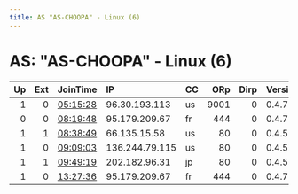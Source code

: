 ```yaml
---
title: AS "AS-CHOOPA" - Linux (6)
---
```


# AS: "AS-CHOOPA" - Linux (6)

|   Up |   Ext | JoinTime                                                                                              | IP             | CC   |   ORp |   Dirp | Version   | Contact                 | Nickname         |   eFamMembers |
|-----:|------:|:------------------------------------------------------------------------------------------------------|:---------------|:-----|------:|-------:|:----------|:------------------------|:-----------------|--------------:|
|    1 |     0 | [05:15:28](https://nusenu.github.io/OrNetStats/w/relay/C2883DAE8F98A23E1269239B6770941AEEC3C60F.html) | 96.30.193.113  | us   |  9001 |      0 | 0.4.7.13  | None                    | EthericRelayNOVA |             1 |
|    0 |     0 | [08:19:48](https://nusenu.github.io/OrNetStats/w/relay/1645AA7DDF60C393F3474B970B547C5735EF0765.html) | 95.179.209.67  | fr   |   444 |      0 | 0.4.7.13  | rukicu.gorski@gmail.com | kucura           |             1 |
|    1 |     1 | [08:38:49](https://nusenu.github.io/OrNetStats/w/relay/797F4B03DF374C889E2BAA449FDEB5F4ADB04010.html) | 66.135.15.58   | us   |    80 |      0 | 0.4.5.16  | your@e-mail             | myNiceRelay      |             1 |
|    1 |     0 | [09:09:03](https://nusenu.github.io/OrNetStats/w/relay/74594B7F7F0E8D02578133246927F17C74C03F09.html) | 136.244.79.115 | us   |    80 |      0 | 0.4.5.16  | your@e-mail             | myNiceRelay      |             1 |
|    1 |     1 | [09:49:19](https://nusenu.github.io/OrNetStats/w/relay/290587BCD41B977CE8650C2D3B7411B4A83F5C66.html) | 202.182.96.31  | jp   |    80 |      0 | 0.4.5.16  | your@e-mail             | myNiceRelay      |             1 |
|    1 |     0 | [13:27:36](https://nusenu.github.io/OrNetStats/w/relay/5F380890F06DDDCE537490A0A36FF0A6B9163E6A.html) | 95.179.209.67  | fr   |   444 |      0 | 0.4.7.13  | rukicu.gorski@gmail.com | kucura           |             1 |
